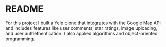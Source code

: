 # README

For this project I built a Yelp clone that integrates with the Google Map API and includes features like user comments, star ratings, image uploading, and user authethentication. I also applied algorithms and object-oriented programming.


